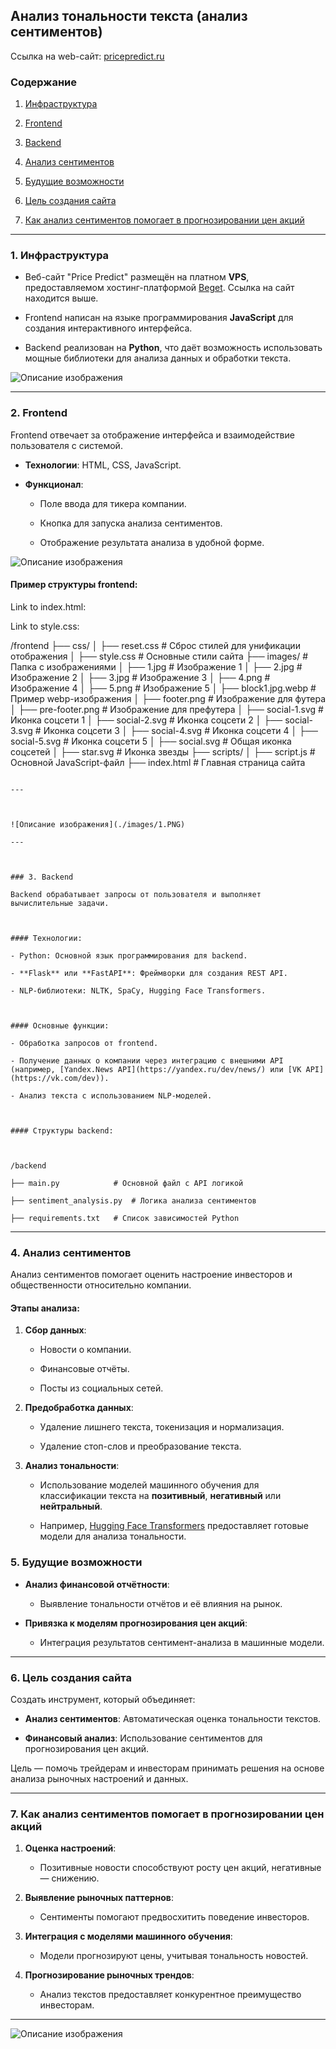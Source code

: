 ## Анализ тональности текста (анализ сентиментов)

Ссылка на web-сайт: [pricepredict.ru](https://pricepredict.ru/sentimennt_analysis/index.html)

### Содержание  



1. [Инфраструктура](#инфраструктура)  

2. [Frontend](#frontend)  

3. [Backend](#backend)  

4. [Анализ сентиментов](#анализ-сентиментов)  

5. [Будущие возможности](#будущие-возможности)  

6. [Цель создания сайта](#цель-создания-сайта)  

7. [Как анализ сентиментов помогает в прогнозировании цен акций](#как-анализ-сентиментов-помогает-в-прогнозировании-цен-акций)  



---



### 1. Инфраструктура  

- Веб-сайт "Price Predict" размещён на платном **VPS**, предоставляемом хостинг-платформой [Beget](https://beget.com/).  Ссылка на сайт находится выше.

- Frontend написан на языке программирования **JavaScript** для создания интерактивного интерфейса.  

- Backend реализован на **Python**, что даёт возможность использовать мощные библиотеки для анализа данных и обработки текста.  


![Описание изображения](./images/2.PNG)


---



### 2. Frontend  

Frontend отвечает за отображение интерфейса и взаимодействие пользователя с системой.  

- **Технологии**: HTML, CSS, JavaScript.  

- **Функционал**:  

  - Поле ввода для тикера компании.  

  - Кнопка для запуска анализа сентиментов.  

  - Отображение результата анализа в удобной форме.
    

![Описание изображения](./images/3.PNG)


#### Пример структуры frontend:

Link to index.html:

Link to style.css: 



/frontend
├── css/
│   ├── reset.css      # Сброс стилей для унификации отображения
│   ├── style.css      # Основные стили сайта
├── images/            # Папка с изображениями
│   ├── 1.jpg          # Изображение 1
│   ├── 2.jpg          # Изображение 2
│   ├── 3.jpg          # Изображение 3
│   ├── 4.png          # Изображение 4
│   ├── 5.png          # Изображение 5
│   ├── block1.jpg.webp # Пример webp-изображения
│   ├── footer.png     # Изображение для футера
│   ├── pre-footer.png # Изображение для префутера
│   ├── social-1.svg   # Иконка соцсети 1
│   ├── social-2.svg   # Иконка соцсети 2
│   ├── social-3.svg   # Иконка соцсети 3
│   ├── social-4.svg   # Иконка соцсети 4
│   ├── social-5.svg   # Иконка соцсети 5
│   ├── social.svg     # Общая иконка соцсетей
│   ├── star.svg       # Иконка звезды
├── scripts/
│   ├── script.js      # Основной JavaScript-файл
├── index.html         # Главная страница сайта
```

---



![Описание изображения](./images/1.PNG)

---



### 3. Backend  

Backend обрабатывает запросы от пользователя и выполняет вычислительные задачи.  



#### Технологии:  

- Python: Основной язык программирования для backend.  

- **Flask** или **FastAPI**: Фреймворки для создания REST API.  

- NLP-библиотеки: NLTK, SpaCy, Hugging Face Transformers.  



#### Основные функции:  

- Обработка запросов от frontend.  

- Получение данных о компании через интеграцию с внешними API (например, [Yandex.News API](https://yandex.ru/dev/news/) или [VK API](https://vk.com/dev)).  

- Анализ текста с использованием NLP-моделей.  



#### Структуры backend:



/backend

├── main.py            # Основной файл с API логикой

├── sentiment_analysis.py  # Логика анализа сентиментов

├── requirements.txt   # Список зависимостей Python

```



---



### 4. Анализ сентиментов  

Анализ сентиментов помогает оценить настроение инвесторов и общественности относительно компании.  



#### Этапы анализа:  

1. **Сбор данных**:  

   - Новости о компании.  

   - Финансовые отчёты.  

   - Посты из социальных сетей.  



2. **Предобработка данных**:  

   - Удаление лишнего текста, токенизация и нормализация.  

   - Удаление стоп-слов и преобразование текста.  



3. **Анализ тональности**:  

   - Использование моделей машинного обучения для классификации текста на **позитивный**, **негативный** или **нейтральный**.  

   - Например, [Hugging Face Transformers](https://huggingface.co/) предоставляет готовые модели для анализа тональности.  





### 5. Будущие возможности  

- **Анализ финансовой отчётности**:  

  - Выявление тональности отчётов и её влияния на рынок.  

- **Привязка к моделям прогнозирования цен акций**:  

  - Интеграция результатов сентимент-анализа в машинные модели.  



---





### 6. Цель создания сайта  

Создать инструмент, который объединяет:  

- **Анализ сентиментов**: Автоматическая оценка тональности текстов.  

- **Финансовый анализ**: Использование сентиментов для прогнозирования цен акций.  



Цель — помочь трейдерам и инвесторам принимать решения на основе анализа рыночных настроений и данных.



---



### 7. Как анализ сентиментов помогает в прогнозировании цен акций  

1. **Оценка настроений**:  

   - Позитивные новости способствуют росту цен акций, негативные — снижению.  



2. **Выявление рыночных паттернов**:  

   - Сентименты помогают предвосхитить поведение инвесторов.  



3. **Интеграция с моделями машинного обучения**:  

   - Модели прогнозируют цены, учитывая тональность новостей.  



4. **Прогнозирование рыночных трендов**:  

   - Анализ текстов предоставляет конкурентное преимущество инвесторам.  



--- 

![Описание изображения](./images/4.jpg)























